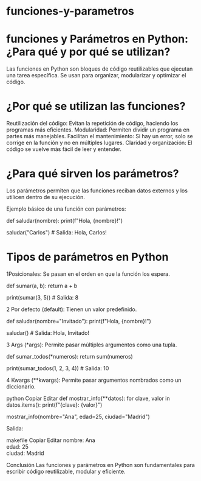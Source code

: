 # funciones-y-parametros

# funciones y Parámetros en Python: ¿Para qué y por qué se utilizan?
Las funciones en Python son bloques de código reutilizables que ejecutan una tarea específica. Se usan para organizar, modularizar y optimizar el código.

# ¿Por qué se utilizan las funciones?
 Reutilización del código: Evitan la repetición de código, haciendo los programas más eficientes.
 Modularidad: Permiten dividir un programa en partes más manejables.
 Facilitan el mantenimiento: Si hay un error, solo se corrige en la función y no en múltiples lugares.
 Claridad y organización: El código se vuelve más fácil de leer y entender.

 # ¿Para qué sirven los parámetros?
Los parámetros permiten que las funciones reciban datos externos y los utilicen dentro de su ejecución.

Ejemplo básico de una función con parámetros:

 def saludar(nombre):
    print(f"Hola, {nombre}!")

saludar("Carlos")  # Salida: Hola, Carlos!
# Tipos de parámetros en Python
1Posicionales: Se pasan en el orden en que la función los espera.


def sumar(a, b):
    return a + b

print(sumar(3, 5))  # Salida: 8

2 Por defecto (default): Tienen un valor predefinido.


def saludar(nombre="Invitado"):
    print(f"Hola, {nombre}!")

saludar()  # Salida: Hola, Invitado!

3 Args (*args): Permite pasar múltiples argumentos como una tupla.


def sumar_todos(*numeros):
    return sum(numeros)

print(sumar_todos(1, 2, 3, 4))  # Salida: 10

4 Kwargs (**kwargs): Permite pasar argumentos nombrados como un diccionario.

python
Copiar
Editar
def mostrar_info(**datos):
    for clave, valor in datos.items():
        print(f"{clave}: {valor}")

mostrar_info(nombre="Ana", edad=25, ciudad="Madrid")

Salida:

makefile
Copiar
Editar
nombre: Ana  
edad: 25  
ciudad: Madrid  

Conclusión
Las funciones y parámetros en Python son fundamentales para escribir código reutilizable, modular y eficiente.
